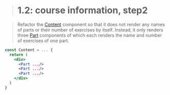 
> # 1.2: course information, step2

> Refactor the [Content](./courseinfo/src/components/Content.jsx) component so that it does not render any names of parts or their number of exercises by itself. Instead, it only renders three [Part](./courseinfo/src/components/Part.jsx) components of which each renders the name and number of exercises of one part.

```jsx
const Content = ... {
  return (
    <div>
      <Part .../>
      <Part .../>
      <Part .../>
    </div>
  )
}
```

